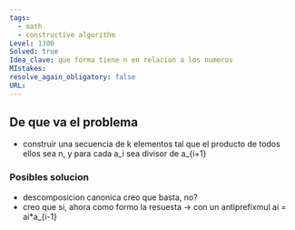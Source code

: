 ```yaml
---
tags:
  - math
  - constructive algorithm
Level: 1300
Solved: true
Idea_clave: que forma tiene n en relacion a los numeros
MIstakes: 
resolve_again_obligatory: false
URL: 
---
```


## De que va el problema

- construir una secuencia de k elementos tal que el producto de todos ellos sea n, y para cada a_i sea divisor de a_{i+1}

### Posibles solucion

- descomposicion canonica creo que basta, no?
- creo que si, ahora como formo la resuesta -> con un antiprefixmul ai = ai*a_{i-1}
